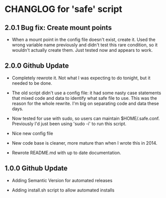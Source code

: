 # CHANGLOG for 'safe' script

## 2.0.1 Bug fix: Create mount points

* When a mount point in the config file doesn't exist, create it. Used the wrong variable name previously and didn't test this rare condition, so it wouldn't actually create them. Just tested now and appears to work.

## 2.0.0 Github Update

* Completely rewrote it. Not what I was expecting to do tonight, but it needed to be done.

* The old script didn't use a config file: it had some nasty case statements that mixed code and data to identify what safe file to use.  This was the reason for the whole rewrite. I'm big on separating code and data these days.

* Now tested for use with sudo, so users can maintain $HOME/.safe.conf.  Previously I'd just been using 'sudo -i' to run this script.

* Nice new config file

* New code base is cleaner, more mature than when I wrote this in 2014.

* Rewrote README.md with up to date documentation.

## 1.0.0 Github Update

* Adding Semantic Version for automated releases

* Adding install.sh script to allow automated installs
